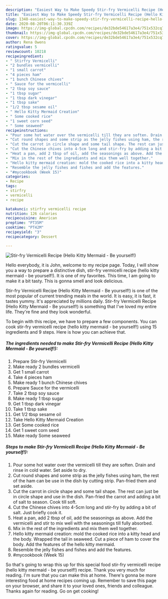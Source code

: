 ```yaml
---
description: "Easiest Way to Make Speedy Stir-fry Vermicelli Recipe (Hello Kitty Mermaid - Be yourself!)"
title: "Easiest Way to Make Speedy Stir-fry Vermicelli Recipe (Hello Kitty Mermaid - Be yourself!)"
slug: 1348-easiest-way-to-make-speedy-stir-fry-vermicelli-recipe-hello-kitty-mermaid-be-yourself
date: 2020-08-20T06:11:30.339Z
image: https://img-global.cpcdn.com/recipes/de32bde54617a3e4/751x532cq70/stir-fry-vermicelli-recipe-hello-kitty-mermaid-be-yourself-recipe-main-photo.jpg
thumbnail: https://img-global.cpcdn.com/recipes/de32bde54617a3e4/751x532cq70/stir-fry-vermicelli-recipe-hello-kitty-mermaid-be-yourself-recipe-main-photo.jpg
cover: https://img-global.cpcdn.com/recipes/de32bde54617a3e4/751x532cq70/stir-fry-vermicelli-recipe-hello-kitty-mermaid-be-yourself-recipe-main-photo.jpg
author: Rena Owens
ratingvalue: 5
reviewcount: 10218
recipeingredient:
- " Stirfry Vermicelli"
- "2 bundles vermicelli"
- "1 small carrot"
- "4 pieces ham"
- "1 bunch Chinese chives"
- " Sauce for the vermicelli"
- "2 tbsp soy sauce"
- "1 tbsp sugar"
- "1 tbsp dark vinegar"
- "1 tbsp sake"
- "1/2 tbsp sesame oil"
- " Hello Kitty Mermaid Creation"
- " Some cooked rice"
- "1 sweet corn seed"
- " Some seaweed"
recipeinstructions:
- "Pour some hot water over the vermicelli till they are soften. Drain and rinse in cold water. Set aside to dry."
- "Cut round shapes and some strip as the jelly fishes using ham, the rest of the ham can be use in the dish by cutting strip. Pan-fried them and set aside."
- "Cut the carrot in circle shape and some tail shape. The rest can just be in circle shape and use in the dish. Pan-fried the carrot and adding a bit of salt to season. Cook till soft."
- "Cut the Chinese chives into 4-5cm long and stir-fry by adding a bit of salt. Just briefly cook it."
- "Heat a pan, add 2 tbsp of oil, add the seasonings as above. Add the vermicelli and stir to mix well with the seasonings till fully absorbed."
- "Mix in the rest of the ingredients and mix them well together."
- "Hello kitty mermaid creation: mold the cooked rice into a kitty head and the body. Wrapped the tail in seaweed. Cut a piece of ham to cover the body. Add the features of the hello kitty mermaid."
- "Resemble the jelly fishes and fishes and add the features."
- "#mycookbook (Week 15)"
categories:
- Recipe
tags:
- stirfry
- vermicelli
- recipe

katakunci: stirfry vermicelli recipe 
nutrition: 126 calories
recipecuisine: American
preptime: "PT35M"
cooktime: "PT42M"
recipeyield: "3"
recipecategory: Dessert

---
```



![Stir-fry Vermicelli Recipe (Hello Kitty Mermaid - Be yourself!)](https://img-global.cpcdn.com/recipes/de32bde54617a3e4/751x532cq70/stir-fry-vermicelli-recipe-hello-kitty-mermaid-be-yourself-recipe-main-photo.jpg)

Hello everybody, it is John, welcome to my recipe page. Today, I will show you a way to prepare a distinctive dish, stir-fry vermicelli recipe (hello kitty mermaid - be yourself!). It is one of my favorites. This time, I am going to make it a bit tasty. This is gonna smell and look delicious.



Stir-fry Vermicelli Recipe (Hello Kitty Mermaid - Be yourself!) is one of the most popular of current trending meals in the world. It is easy, it is fast, it tastes yummy. It's appreciated by millions daily. Stir-fry Vermicelli Recipe (Hello Kitty Mermaid - Be yourself!) is something that I've loved my entire life. They're fine and they look wonderful.


To begin with this recipe, we have to prepare a few components. You can cook stir-fry vermicelli recipe (hello kitty mermaid - be yourself!) using 15 ingredients and 9 steps. Here is how you can achieve that.

<!--inarticleads1-->

##### The ingredients needed to make Stir-fry Vermicelli Recipe (Hello Kitty Mermaid - Be yourself!):

1. Prepare  Stir-fry Vermicelli
1. Make ready 2 bundles vermicelli
1. Get 1 small carrot
1. Take 4 pieces ham
1. Make ready 1 bunch Chinese chives
1. Prepare  Sauce for the vermicelli
1. Take 2 tbsp soy sauce
1. Make ready 1 tbsp sugar
1. Get 1 tbsp dark vinegar
1. Take 1 tbsp sake
1. Get 1/2 tbsp sesame oil
1. Take  Hello Kitty Mermaid Creation
1. Get  Some cooked rice
1. Get 1 sweet corn seed
1. Make ready  Some seaweed




<!--inarticleads2-->

##### Steps to make Stir-fry Vermicelli Recipe (Hello Kitty Mermaid - Be yourself!):

1. Pour some hot water over the vermicelli till they are soften. Drain and rinse in cold water. Set aside to dry.
1. Cut round shapes and some strip as the jelly fishes using ham, the rest of the ham can be use in the dish by cutting strip. Pan-fried them and set aside.
1. Cut the carrot in circle shape and some tail shape. The rest can just be in circle shape and use in the dish. Pan-fried the carrot and adding a bit of salt to season. Cook till soft.
1. Cut the Chinese chives into 4-5cm long and stir-fry by adding a bit of salt. Just briefly cook it.
1. Heat a pan, add 2 tbsp of oil, add the seasonings as above. Add the vermicelli and stir to mix well with the seasonings till fully absorbed.
1. Mix in the rest of the ingredients and mix them well together.
1. Hello kitty mermaid creation: mold the cooked rice into a kitty head and the body. Wrapped the tail in seaweed. Cut a piece of ham to cover the body. Add the features of the hello kitty mermaid.
1. Resemble the jelly fishes and fishes and add the features.
1. #mycookbook (Week 15)




So that's going to wrap this up for this special food stir-fry vermicelli recipe (hello kitty mermaid - be yourself!) recipe. Thank you very much for reading. I'm sure that you can make this at home. There's gonna be more interesting food at home recipes coming up. Remember to save this page on your browser, and share it to your loved ones, friends and colleague. Thanks again for reading. Go on get cooking!
